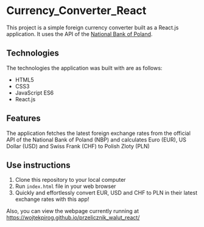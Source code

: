 # Currency_Converter_React

This project is a simple foreign currency converter built as a React.js application. It uses the API of the [National Bank of Poland]("https://api.nbp.pl/api/exchangerates/tables/a/").

## Technologies
The technologies the application was built with are as follows:
- HTML5
- CSS3
- JavaScript ES6
- React.js

## Features
The application fetches the latest foreign exchange rates from the official API of the National Bank of Poland (NBP) and calculates Euro (EUR), US Dollar (USD) and Swiss Frank (CHF) to Polish Zloty (PLN)

## Use instructions
1. Clone this repository to your local computer
2. Run `index.html` file in your web browser
3. Quickly and effortlessly convert EUR, USD and CHF to PLN in their latest exchange rates with this app!

Also, you can view the webpage currently running at https://wojtekpirog.github.io/przelicznik_walut_react/

